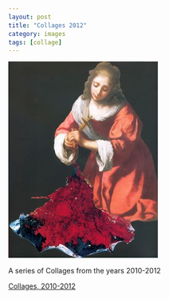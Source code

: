 ```yaml
---
layout: post
title: "Collages 2012"
category: images
tags: [collage]
---
```

[![2012 Collages](/assets/praxedis.jpg)](imby.net/images/galleries/2012collage/)

A series of Collages from the years 2010-2012

<a href="imby.net/images/galleries/2012collage/" target="_blank">Collages, 2010-2012</a>

